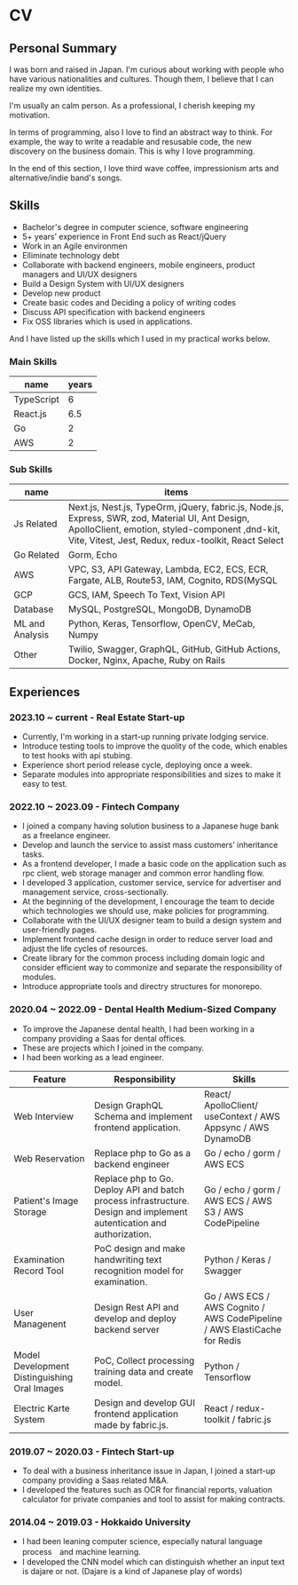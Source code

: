 # CV

## Personal Summary

I was born and raised in Japan. 
I'm curious about working with people who have various nationalities and cultures. 
Though them, I believe that I can realize my own identities.

I'm usually an calm person. As a professional, I cherish keeping my motivation.

In terms of programming, also I love to find an abstract way to think.
For example, the way to write a readable and resusable code, the new discovery on the business domain.
This is why I love programming.

In the end of this section, I love third wave coffee, impressionism arts and alternative/indie band's songs.


## Skills

- Bachelor's degree in computer science, software engineering
- 5+ years’ experience in Front End such as React/jQuery
- Work in an Agile environmen
- Elliminate technology debt
- Collaborate with backend engineers, mobile engineers, product managers and UI/UX designers
- Build a Design System with UI/UX designers
- Develop new product
- Create basic codes and Deciding a policy of writing codes
- Discuss API specification with backend engineers
- Fix OSS libraries which is used in applications.

And I have listed up the skills which I used in my practical works below.

### Main Skills

| name | years |
|------------|----|
| TypeScript | 6 |
| React.js | 6.5 |
| Go | 2 |
| AWS | 2 |


### Sub Skills

|name|items|
|---|---|
|Js Related|Next.js, Nest.js, TypeOrm, jQuery, fabric.js, Node.js, Express, SWR, zod, Material UI, Ant Design, ApolloClient, emotion, styled-component ,dnd-kit, Vite, Vitest, Jest, Redux, redux-toolkit, React Select|
|Go Related|Gorm, Echo|
|AWS|VPC, S3, API Gateway, Lambda, EC2, ECS, ECR, Fargate, ALB, Route53, IAM, Cognito, RDS(MySQL|PostgreSQL), DynamoDB, Appsync, SES, Cloud Formation, Cloud Watch Logs, Cloud Watch Event, Sage Maker, CodePipeline, ElastiCache for Redis, CDK, SAM|
|GCP|GCS, IAM, Speech To Text, Vision API|
|Database| MySQL, PostgreSQL, MongoDB, DynamoDB |
|ML and Analysis| Python, Keras, Tensorflow, OpenCV, MeCab, Numpy|
|Other|Twilio, Swagger, GraphQL, GitHub, GitHub Actions, Docker, Nginx, Apache, Ruby on Rails |


## Experiences

### 2023.10 ~ current - Real Estate Start-up
- Currently, I'm working in a start-up running private lodging service.
- Introduce testing tools to improve the quolity of the code, which enables to test hooks with api stubing.
- Experience short period release cycle, deploying once a week.
- Separate modules into appropriate responsibilities and sizes to make it easy to test.

### 2022.10 ~ 2023.09 - Fintech Company
- I joined a company having solution business to a Japanese huge bank as a freelance engineer.
- Develop and launch the service to assist mass customers’ inheritance tasks.
- As a frontend developer, I made a basic code on the application such as rpc client, web storage manager and common error handling flow.
- I developed 3 application, customer service, service for advertiser and management service, cross-sectionally.
- At the beginning of the development, I encourage the team to decide which technologies we should use, make policies for programming.
- Collaborate with the UI/UX designer team to build a design system and user-friendly pages.
- Implement frontend cache design in order to reduce server load and adjust  the life cycles of resources.
- Create library for the common process  including domain logic and consider efficient way to commonize and separate the responsibility of modules.
- Introduce appropriate tools and directry structures for monorepo.

### 2020.04 ~ 2022.09 - Dental Health Medium-Sized Company
- To improve the Japanese dental health, I had been working in a company providing a Saas for dental offices.
- These are projects which I joined in the company.
- I had been working as a lead engineer.


|Feature|Responsibility|Skills|
|------------|-------|---------|
| Web Interview | Design GraphQL Schema and implement frontend application.| React/ ApolloClient/ useContext / AWS Appsync / AWS DynamoDB |
| Web Reservation | Replace php to Go as a backend engineer | Go / echo / gorm / AWS ECS |
| Patient's Image Storage | Replace php to Go. Deploy API and batch process infrastructure. Design and implement autentication and authorization. | Go / echo / gorm / AWS ECS / AWS S3 / AWS CodePipeline |
| Examination Record Tool | PoC design and make handwriting text recognition model for examination. | Python / Keras / Swagger |
| User Managenent | Design Rest API and develop and deploy backend server | Go / AWS ECS / AWS Cognito / AWS CodePipeline / AWS ElastiCache for Redis |
| Model Development Distinguishing Oral Images | PoC, Collect processing training data and create model. | Python / Tensorflow |
| Electric Karte System | Design and develop GUI frontend application made by fabric.js.  | React / redux-toolkit / fabric.js |

### 2019.07 ~ 2020.03 - Fintech Start-up
- To deal with a business inheritance issue in Japan, I joined a start-up company providing a Saas related M&A.
- I developed the features such as OCR for financial reports, valuation calculator for private companies and tool to assist for making contracts.

### 2014.04 ~ 2019.03 - Hokkaido University
- I had been leaning computer science, especially natural language process　and machine learning.
- I developed the CNN model which can distinguish whether an input text is dajare or not. (Dajare is a kind of Japanese play of words)
